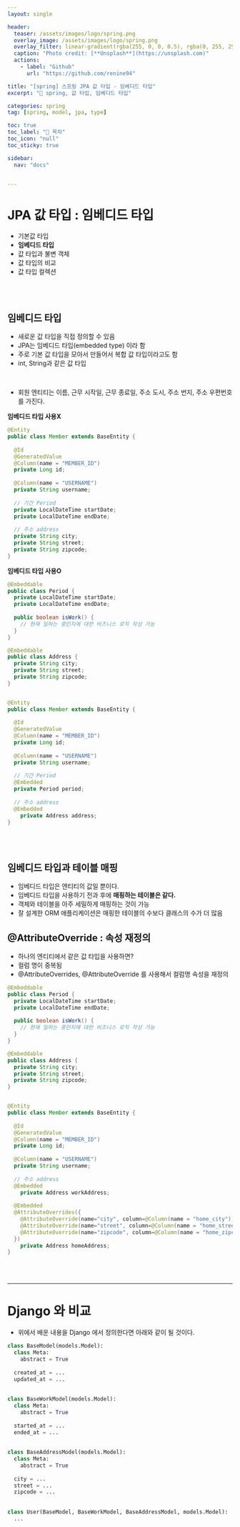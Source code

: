 ```yaml
---
layout: single

header:
  teaser: /assets/images/logo/spring.png
  overlay_image: /assets/images/logo/spring.png
  overlay_filter: linear-gradient(rgba(255, 0, 0, 0.5), rgba(0, 255, 255, 0.5))
  caption: "Photo credit: [**Unsplash**](https://unsplash.com)"
  actions:
    - label: "Github"
      url: "https://github.com/renine94"

title: "[spring] 스프링 JPA 값 타입 - 임베디드 타입"
excerpt: "🚀 spring, 값 타입, 임베디드 타입"

categories: spring
tag: [spring, model, jpa, type]

toc: true
toc_label: "📕 목차"
toc_icon: "null"
toc_sticky: true

sidebar:
  nav: "docs"


---
```


# JPA 값 타입 : 임베디드 타입

- 기본값 타입
- **임베디드 타입**
- 값 타입과 불변 객체
- 값 타입의 비교
- 값 타입 컬렉션

<br><br>

## 임베디드 타입

- 새로운 값 타입을 직접 정의할 수 있음
- JPA는 임베디드 타입(embedded type) 이라 함
- 주로 기본 값 타입을 모아서 만들어서 복합 값 타입이라고도 함
- int, String과 같은 값 타입

<br>

- 회원 엔티티는 이름, 근무 시작일, 근무 종료일, 주소 도시, 주소 번지, 주소 우편번호를 가진다.



**임베디드 타입 사용X**

```java
@Entity
public class Member extends BaseEntity {
  
  @Id
  @GeneratedValue
  @Column(name = "MEMBER_ID")
  private Long id;
  
  @Column(name = "USERNAME")
  private String username;
  
  // 기간 Period
  private LocalDateTime startDate;
  private LocalDateTime endDate;
  
  // 주소 address
  private String city;
  private String street;
  private String zipcode;
}
```



**임베디드 타입 사용O**

```java
@Embeddable
public class Period {
  private LocalDateTime startDate;
  private LocalDateTime endDate;
  
  public boolean isWork() {
    // 현재 일하는 중인지에 대한 비즈니스 로직 작성 가능
  }
}

@Embeddable
public class Address {
  private String city;
  private String street;
  private String zipcode;
}


@Entity
public class Member extends BaseEntity {
  
  @Id
  @GeneratedValue
  @Column(name = "MEMBER_ID")
  private Long id;
  
  @Column(name = "USERNAME")
  private String username;
  
  // 기간 Period
  @Embedded
  private Period period;
  
  // 주소 address
  @Embedded
	private Address address;
}
```

<br><br>

## 임베디드 타입과 테이블 매핑

- 임베디드 타입은 엔티티의 값일 뿐이다.
- 임베디드 타입을 사용하기 전과 후에 **매핑하는 테이블은 같다.**
- 객체와 테이블을 아주 세밀하게 매핑하는 것이 가능
- 잘 설계한 ORM 애플리케이션은 매핑한 테이블의 수보다 클래스의 수가 더 많음





## @AttributeOverride : 속성 재정의

- 하나의 엔티티에서 같은 값 타입을 사용하면?
- 컬럼 명이 중복됨
- @AttributeOverrides, @AttributeOverride 를 사용해서 컬럼명 속성을 재정의

```java
@Embeddable
public class Period {
  private LocalDateTime startDate;
  private LocalDateTime endDate;
  
  public boolean isWork() {
    // 현재 일하는 중인지에 대한 비즈니스 로직 작성 가능
  }
}

@Embeddable
public class Address {
  private String city;
  private String street;
  private String zipcode;
}


@Entity
public class Member extends BaseEntity {
  
  @Id
  @GeneratedValue
  @Column(name = "MEMBER_ID")
  private Long id;
  
  @Column(name = "USERNAME")
  private String username;
  
  // 주소 address
  @Embedded
	private Address workAddress;
  
  @Embedded
  @AttributeOverrides({
    @AttributeOverride(name="city", column=@Column(name = "home_city")),
    @AttributeOverride(name="street", column=@Column(name = "home_street")),
    @AttributeOverride(name="zipcode", column=@Column(name = "home_zipcode")),
  })
	private Address homeAddress;
}
```





<br><br>

---

# Django 와 비교

- 위에서 배운 내용을 Django 에서 정의한다면 아래와 같이 될 것이다.

```python
class BaseModel(models.Model):
  class Meta:
    abstract = True
  
  created_at = ...
  updated_at = ...
  
  
class BaseWorkModel(models.Model):
  class Meta:
    abstract = True
  
  started_at = ...
  ended_at = ...
  
  
class BaseAddressModel(models.Model):
  class Meta:
    abstract = True
  
  city = ...
  street = ...
  zipcode = ...
  
  
class User(BaseModel, BaseWorkModel, BaseAddressModel, models.Model):
  ...
```









